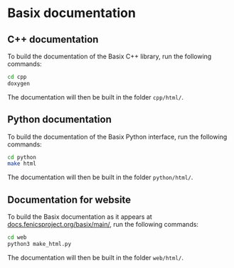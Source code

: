 Basix documentation
===================

C++ documentation
-----------------
To build the documentation of the Basix C++ library, run the following commands:

```bash
cd cpp
doxygen
```

The documentation will then be built in the folder `cpp/html/`.


Python documentation
--------------------
To build the documentation of the Basix Python interface, run the following commands:

```bash
cd python
make html
```

The documentation will then be built in the folder `python/html/`.


Documentation for website
-------------------------
To build the Basix documentation as it appears at
[docs.fenicsproject.org/basix/main/](https://docs.fenicsproject.org/basix/main/),
run the following commands:

```bash
cd web
python3 make_html.py
```

The documentation will then be built in the folder `web/html/`.
